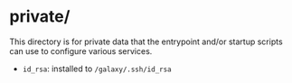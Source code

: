 # private/

This directory is for private data that the entrypoint and/or startup
scripts can use to configure various services.

- `id_rsa`: installed to `/galaxy/.ssh/id_rsa`
